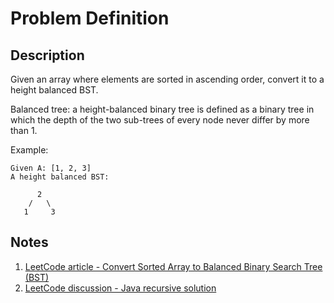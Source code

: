 # Problem Definition

## Description

Given an array where elements are sorted in ascending order, convert it to a height balanced BST.

Balanced tree: a height-balanced binary tree is defined as a binary tree in which the depth of the two sub-trees of every node never differ by more than 1.

Example:

```plaintext
Given A: [1, 2, 3]
A height balanced BST:

      2
    /   \
   1     3
```

## Notes

1. [LeetCode article - Convert Sorted Array to Balanced Binary Search Tree (BST)](https://articles.leetcode.com/convert-sorted-array-into-balanced/)
1. [LeetCode discussion - Java recursive solution](https://leetcode.com/problems/convert-sorted-array-to-binary-search-tree/discuss/35236/Java-recursive-solution)